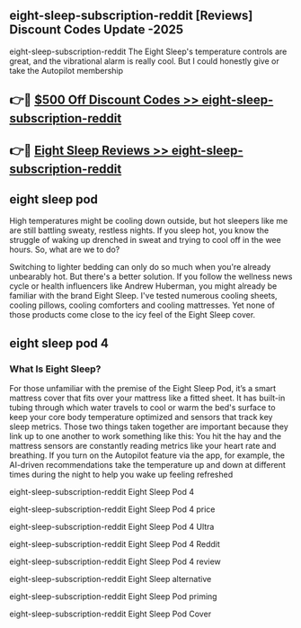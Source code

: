 ## eight-sleep-subscription-reddit [Reviews​] Discount Codes Update -2025

eight-sleep-subscription-reddit The Eight Sleep's temperature controls are great, and the vibrational alarm is really cool. But I could honestly give or take the Autopilot membership

## 👉🔴 [$500 Off Discount Codes >> eight-sleep-subscription-reddit](http://download.freeplayer.one?title=eight-sleep-subscription-reddit&ref=18-ES)

## 👉🔴 [Eight Sleep Reviews >> eight-sleep-subscription-reddit](http://download.freeplayer.one?title=eight-sleep-subscription-reddit&ref=18-ES)

## eight sleep pod

High temperatures might be cooling down outside, but hot sleepers like me are still battling sweaty, restless nights. If you sleep hot, you know the struggle of waking up drenched in sweat and trying to cool off in the wee hours. So, what are we to do?

Switching to lighter bedding can only do so much when you're already unbearably hot. But there's a better solution. If you follow the wellness news cycle or health influencers like Andrew Huberman, you might already be familiar with the brand Eight Sleep. I've tested numerous cooling sheets, cooling pillows, cooling comforters and cooling mattresses. Yet none of those products come close to the icy feel of the Eight Sleep cover.

## eight sleep pod 4

### What Is Eight Sleep?

For those unfamiliar with the premise of the Eight Sleep Pod, it’s a smart mattress cover that fits over your mattress like a fitted sheet. It has built-in tubing through which water travels to cool or warm the bed's surface to keep your core body temperature optimized and sensors that track key sleep metrics. Those two things taken together are important because they link up to one another to work something like this: You hit the hay and the mattress sensors are constantly reading metrics like your heart rate and breathing. If you turn on the Autopilot feature via the app, for example, the AI-driven recommendations take the temperature up and down at different times during the night to help you wake up feeling refreshed

eight-sleep-subscription-reddit Eight Sleep Pod 4

eight-sleep-subscription-reddit Eight Sleep Pod 4 price

eight-sleep-subscription-reddit Eight Sleep Pod 4 Ultra

eight-sleep-subscription-reddit Eight Sleep Pod 4 Reddit

eight-sleep-subscription-reddit Eight Sleep Pod 4 review

eight-sleep-subscription-reddit Eight Sleep alternative

eight-sleep-subscription-reddit Eight Sleep Pod priming

eight-sleep-subscription-reddit Eight Sleep Pod Cover
